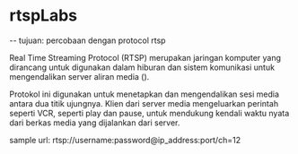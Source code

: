# rtspLabs
-- tujuan: percobaan dengan protocol rtsp

Real Time Streaming Protocol (RTSP) merupakan jaringan komputer yang dirancang untuk digunakan dalam hiburan dan sistem komunikasi untuk mengendalikan server aliran media ().

Protokol ini digunakan untuk menetapkan dan mengendalikan sesi media antara dua titik ujungnya. Klien dari server media mengeluarkan perintah seperti VCR, seperti play dan pause, untuk mendukung kendali waktu nyata dari berkas media yang dijalankan dari server. 

sample url:
rtsp://username:password@ip_address:port/ch=12
